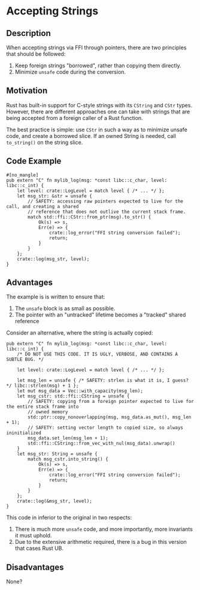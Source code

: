 # Accepting Strings

## Description

When accepting strings via FFI through pointers, there are two principles that should be followed:
1. Keep foreign strings "borrowed", rather than copying them directly.
2. Minimize `unsafe` code during the conversion.

## Motivation

Rust has built-in support for C-style strings with its `CString` and `CStr` types. However, there are different approaches one can take with strings that are being accepted from a foreign caller of a Rust function.

The best practice is simple: use `CStr` in such a way as to minimize unsafe code, and create a borrowed slice. If an owned String is needed, call `to_string()` on the string slice.

## Code Example

```rust,ignore
#[no_mangle]
pub extern "C" fn mylib_log(msg: *const libc::c_char, level: libc::c_int) {
    let level: crate::LogLevel = match level { /* ... */ };
    let msg_str: &str = unsafe {
        // SAFETY: accessing raw pointers expected to live for the call, and creating a shared
        // reference that does not outlive the current stack frame.
        match std::ffi::CStr::from_ptr(msg).to_str() {
            Ok(s) => s,
            Err(e) => {
                crate::log_error("FFI string conversion failed");
                return;
            }
        }
    };
    crate::log(msg_str, level);
}
```

## Advantages

The example is is written to ensure that:
1. The `unsafe` block is as small as possible.
2. The pointer with an "untracked" lifetime becomes a "tracked" shared reference

Consider an alternative, where the string is actually copied:

```rust,ignore
pub extern "C" fn mylib_log(msg: *const libc::c_char, level: libc::c_int) {
    /* DO NOT USE THIS CODE. IT IS UGLY, VERBOSE, AND CONTAINS A SUBTLE BUG. */

    let level: crate::LogLevel = match level { /* ... */ };

    let msg_len = unsafe { /* SAFETY: strlen is what it is, I guess? */ libc::strlen(msg) + 1 };
    let mut msg_data = Vec::with_capacity(msg_len);
    let msg_cstr: std::ffi::CString = unsafe {
        // SAFETY: copying from a foreign pointer expected to live for the entire stack frame into 
        // owned memory
        std::ptr::copy_nonoverlapping(msg, msg_data.as_mut(), msg_len + 1);
        // SAFETY: setting vector length to copied size, so always ininitialized
        msg_data.set_len(msg_len + 1);
        std::ffi::CString::from_vec_with_nul(msg_data).unwrap()
    }
    let msg_str: String = unsafe {
        match msg_cstr.into_string() {
            Ok(s) => s,
            Err(e) => {
                crate::log_error("FFI string conversion failed");
                return;
            }
        }
    };
    crate::log(&msg_str, level);
}
```

This code in inferior to the original in two respects:

1. There is much more `unsafe` code, and more importantly, more invariants it must uphold.
2. Due to the extensive arithmetic required, there is a bug in this version that cases Rust UB.

## Disadvantages

None?
